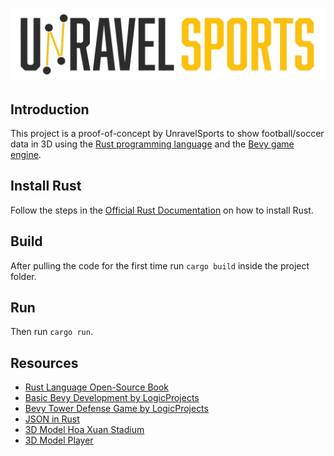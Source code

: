 ![UnravelSports | Football in 3D](assets/logo.png)

## Introduction
This project is a proof-of-concept by UnravelSports to show football/soccer data in 3D using the [Rust programming language](https://www.rust-lang.org/) and the [Bevy game engine](https://bevyengine.org/).

## Install Rust
Follow the steps in the [Official Rust Documentation](https://www.rust-lang.org/tools/install) on how to install Rust.

## Build
After pulling the code for the first time run `cargo build` inside the project folder.

## Run
Then run `cargo run`.

## Resources
- [Rust Language Open-Source Book](https://github.com/rust-lang/book)
- [Basic Bevy Development by LogicProjects](https://www.youtube.com/@logicprojects)
- [Bevy Tower Defense Game by LogicProjects](https://github.com/mwbryant/bevy-tower-defense-tutorial)
- [JSON in Rust](https://blog.devgenius.io/reading-and-writing-a-json-file-in-rust-2731da8d6ad0)
- [3D Model Hoa Xuan Stadium](https://sketchfab.com/3d-models/hoa-xuan-stadium-5fc8ffbb5c824d20b2bdb74a26e093f1)
- [3D Model Player](https://free3d.com/3d-model/soccerplayer-v3--391717.html)




